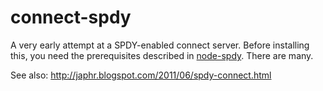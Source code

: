 connect-spdy
============

A very early attempt at a SPDY-enabled connect server.  Before installing this, you need the prerequisites described in [node-spdy](https://github.com/indutny/node-spdy). There are many.

See also: http://japhr.blogspot.com/2011/06/spdy-connect.html

